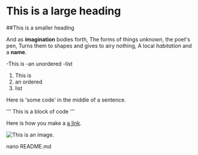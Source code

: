 # This is a large heading

##This is a smaller heading

And as **imagination** bodies forth,
The forms of things *unknown*, the poet's pen,
Turns them to shapes and gives to airy nothing,
A local *habitation* and a **name**.

-This is
-an unordered
-list

1. This is
2. an ordered
3. list

Here is 'some code' in the middle of a sentence.

'''
This is 
a block 
of code
'''

Here is how you make a [a link](https://www.wikipedia.org/).

![This is an image.](https://github.com/yihui/xaringan/releases/download/v0.0.2/karl-moustache.jpg)

nano README.md

